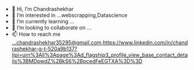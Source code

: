 - 👋 Hi, I’m Chandrashekhar
- 👀 I’m interested in ...webscrapping,Datascience
- 🌱 I’m currently learning ...
- 💞️ I’m looking to collaborate on ...
- 📫 How to reach me ...chandrashekhar35295@gmail.com,https://www.linkedin.com/in/chandrashekhar-g-t-520a9b137?lipi=urn%3Ali%3Apage%3Ad_flagship3_profile_view_base_contact_details%3BMDpwdZ%2BkS6%2BpcedFeEGTXA%3D%3D

<!---
Chandugt35295/Chandugt35295 is a ✨ special ✨ repository because its `README.md` (this file) appears on your GitHub profile.
You can click the Preview link to take a look at your changes.
--->
